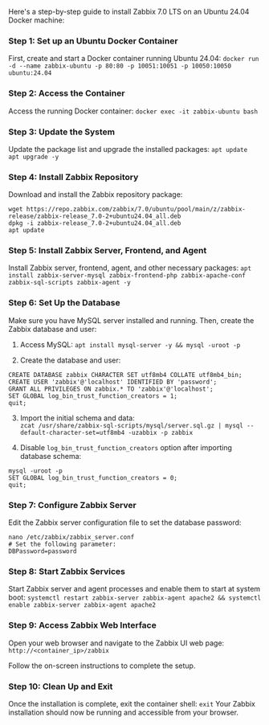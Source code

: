 Here's a step-by-step guide to install Zabbix 7.0 LTS on an Ubuntu 24.04 Docker machine:
### Step 1: Set up an Ubuntu Docker Container

First, create and start a Docker container running Ubuntu 24.04:
`docker run -d --name zabbix-ubuntu -p 80:80 -p 10051:10051 -p 10050:10050 ubuntu:24.04`

### Step 2: Access the Container
Access the running Docker container:
`docker exec -it zabbix-ubuntu bash`

### Step 3: Update the System
Update the package list and upgrade the installed packages:
`apt update apt upgrade -y`

### Step 4: Install Zabbix Repository
Download and install the Zabbix repository package:
```
wget https://repo.zabbix.com/zabbix/7.0/ubuntu/pool/main/z/zabbix-release/zabbix-release_7.0-2+ubuntu24.04_all.deb
dpkg -i zabbix-release_7.0-2+ubuntu24.04_all.deb
apt update

```
### Step 5: Install Zabbix Server, Frontend, and Agent
Install Zabbix server, frontend, agent, and other necessary packages:
`apt install zabbix-server-mysql zabbix-frontend-php zabbix-apache-conf zabbix-sql-scripts zabbix-agent -y`

### Step 6: Set Up the Database
Make sure you have MySQL server installed and running. Then, create the Zabbix database and user:
1. Access MySQL:
    `apt install mysql-server -y && mysql -uroot -p`
    
2. Create the database and user:
```
CREATE DATABASE zabbix CHARACTER SET utf8mb4 COLLATE utf8mb4_bin;
CREATE USER 'zabbix'@'localhost' IDENTIFIED BY 'password';
GRANT ALL PRIVILEGES ON zabbix.* TO 'zabbix'@'localhost';
SET GLOBAL log_bin_trust_function_creators = 1;
quit;
```
    
3. Import the initial schema and data:    
    `zcat /usr/share/zabbix-sql-scripts/mysql/server.sql.gz | mysql --default-character-set=utf8mb4 -uzabbix -p zabbix`
    
4. Disable `log_bin_trust_function_creators` option after importing database schema:
```
mysql -uroot -p
SET GLOBAL log_bin_trust_function_creators = 0;
quit;
```
### Step 7: Configure Zabbix Server
Edit the Zabbix server configuration file to set the database password:
```
nano /etc/zabbix/zabbix_server.conf
# Set the following parameter:
DBPassword=password
```
### Step 8: Start Zabbix Services
Start Zabbix server and agent processes and enable them to start at system boot:
`systemctl restart zabbix-server zabbix-agent apache2 && systemctl enable zabbix-server zabbix-agent apache2`

### Step 9: Access Zabbix Web Interface
Open your web browser and navigate to the Zabbix UI web page:
`http://<container_ip>/zabbix`

Follow the on-screen instructions to complete the setup.
### Step 10: Clean Up and Exit
Once the installation is complete, exit the container shell:
`exit`
Your Zabbix installation should now be running and accessible from your browser.
